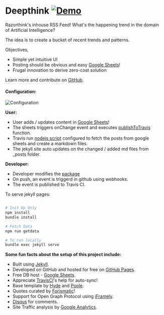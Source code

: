 # Deepthink [![Demo](https://img.shields.io/badge/julia-demo-green.svg)](http://kingspp.github.io)


Razorthink's inhouse RSS Feed! What's the happening trend in the domain of Artificial Intelligence?

The idea is to create a bucket of recent trends and patterns.

Objectives,

* Simple yet intuitive UI
* Posting should be obvious and easy [Google Sheets](https://docs.google.com/spreadsheets/d/1MVLQO341_zALN4gmkMLMwiC5_ZamJ7DhGiHACmzCpJA)!
* Frugal innovation to derive zero-cost solution

Learn more and contribute on [GitHub](https://github.com/razorthinksoftware/deepthink).


#### Configuration:

![Configuration](https://github.com/razorthinksoftware/deepthink/blob/master/trigger.png)

**User:**
* User adds / updates content in  [Google Sheets](https://docs.google.com/spreadsheets/d/1MVLQO341_zALN4gmkMLMwiC5_ZamJ7DhGiHACmzCpJA)!
* The sheets triggers onChange event and executes [publishToTravis](https://github.com/razorthinksoftware/deepthink/blob/master/code.gs) function.
* Travis run [nodejs script](https://github.com/razorthinksoftware/deepthink/blob/master/get_data.js) configured to fetch the posts from google sheets and create a markdown files.
* The jekyll site auto updates on the changed / added md files from _posts folder.

**Developer:**
* Developer modifies the [package](https://github.com/razorthinksoftware/deepthink)
* On push, an event is triggerd in github using webhooks.
* The event is published to Travis CI.

To serve jekyll pages:

```bash

# Init Op Only
npm install
bundle install

# Fetch Data
npm run getdata

# To run locally
bundle exec jekyll serve
 ```

**Some fun facts about the setup of this project include:**

* Built using [Jekyll](http://jekyllrb.com).
* Developed on GitHub and hosted for free on [GitHub Pages](https://pages.github.com).
* Free DB host - [Google Sheets](https://docs.google.com/spreadsheets/d/1MVLQO341_zALN4gmkMLMwiC5_ZamJ7DhGiHACmzCpJA).
* Appreciate [TravisCI](https://travis-ci.org/)'s help for auto-sync! 
* Base template by [Hyde](https://github.com/poole/hyde) and [Poole](https://github.com/poole/poole).
* Quotes curated by [Forismatic](http://forismatic.com)!
* Support for Open Graph Protocol using [iFramely](https://iframely.com/).
* [Disqus](https://disqus.com/) for comments.
* Site Traffic analysis by [Google Analytics](https://analytics.google.com/analytics/web/).


